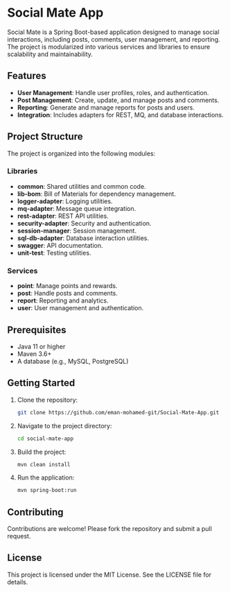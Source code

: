 # Social Mate App

Social Mate is a Spring Boot-based application designed to manage social interactions, including posts, comments, user management, and reporting. The project is modularized into various services and libraries to ensure scalability and maintainability.

## Features
- **User Management**: Handle user profiles, roles, and authentication.
- **Post Management**: Create, update, and manage posts and comments.
- **Reporting**: Generate and manage reports for posts and users.
- **Integration**: Includes adapters for REST, MQ, and database interactions.

## Project Structure
The project is organized into the following modules:

### Libraries
- **common**: Shared utilities and common code.
- **lib-bom**: Bill of Materials for dependency management.
- **logger-adapter**: Logging utilities.
- **mq-adapter**: Message queue integration.
- **rest-adapter**: REST API utilities.
- **security-adapter**: Security and authentication.
- **session-manager**: Session management.
- **sql-db-adapter**: Database interaction utilities.
- **swagger**: API documentation.
- **unit-test**: Testing utilities.

### Services
- **point**: Manage points and rewards.
- **post**: Handle posts and comments.
- **report**: Reporting and analytics.
- **user**: User management and authentication.

## Prerequisites
- Java 11 or higher
- Maven 3.6+
- A database (e.g., MySQL, PostgreSQL)

## Getting Started
1. Clone the repository:
   ```bash
   git clone https://github.com/eman-mohamed-git/Social-Mate-App.git
   ```
2. Navigate to the project directory:
   ```bash
   cd social-mate-app
   ```
3. Build the project:
   ```bash
   mvn clean install
   ```
4. Run the application:
   ```bash
   mvn spring-boot:run
   ```

## Contributing
Contributions are welcome! Please fork the repository and submit a pull request.

## License
This project is licensed under the MIT License. See the LICENSE file for details.

